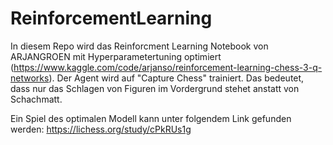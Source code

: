 # ReinforcementLearning
In diesem Repo wird das Reinforcment Learning Notebook von ARJANGROEN mit Hyperparametertuning optimiert (https://www.kaggle.com/code/arjanso/reinforcement-learning-chess-3-q-networks). Der Agent wird auf "Capture Chess" trainiert. Das bedeutet, dass nur das Schlagen von Figuren im Vordergrund stehet anstatt von Schachmatt.

Ein Spiel des optimalen Modell kann unter folgendem Link gefunden werden: https://lichess.org/study/cPkRUs1g
